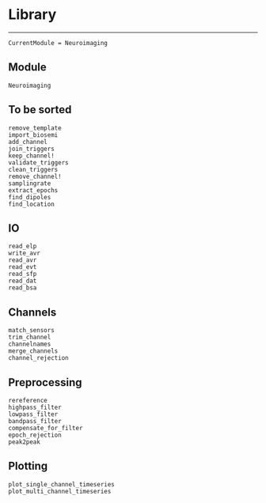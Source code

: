 # Library

---

```@meta
CurrentModule = Neuroimaging
```

## Module
```@docs
Neuroimaging
```

## To be sorted

```@docs
remove_template
import_biosemi 
add_channel
join_triggers
keep_channel!
validate_triggers
clean_triggers
remove_channel!
samplingrate
extract_epochs
find_dipoles
find_location
```

## IO

```@docs
read_elp
write_avr
read_avr
read_evt
read_sfp
read_dat
read_bsa
```

## Channels

```@docs
match_sensors
trim_channel
channelnames
merge_channels
channel_rejection
```

## Preprocessing

```@docs
rereference
highpass_filter
lowpass_filter
bandpass_filter
compensate_for_filter
epoch_rejection
peak2peak
```


## Plotting

```@docs
plot_single_channel_timeseries
plot_multi_channel_timeseries
```

